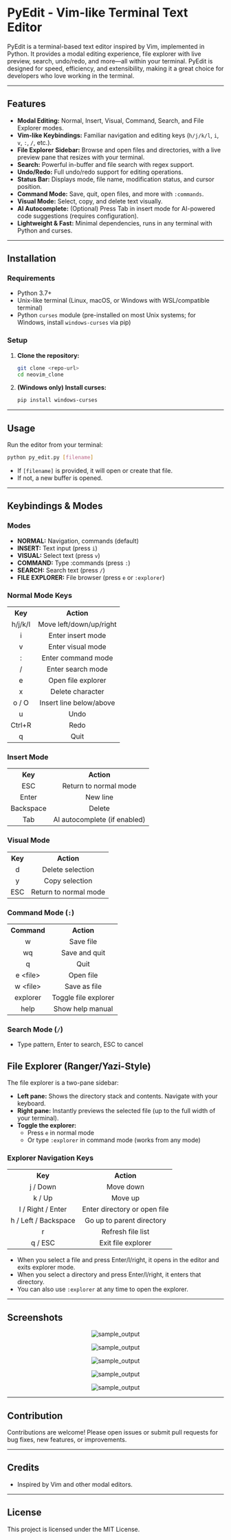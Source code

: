  # PyEdit - Vim-like Terminal Text Editor

PyEdit is a terminal-based text editor inspired by Vim, implemented in Python. It provides a modal editing experience, file explorer with live preview, search, undo/redo, and more—all within your terminal. PyEdit is designed for speed, efficiency, and extensibility, making it a great choice for developers who love working in the terminal.

---

## Features

- **Modal Editing:** Normal, Insert, Visual, Command, Search, and File Explorer modes.
- **Vim-like Keybindings:** Familiar navigation and editing keys (`h/j/k/l`, `i`, `v`, `:`, `/`, etc.).
- **File Explorer Sidebar:** Browse and open files and directories, with a live preview pane that resizes with your terminal.
- **Search:** Powerful in-buffer and file search with regex support.
- **Undo/Redo:** Full undo/redo support for editing operations.
- **Status Bar:** Displays mode, file name, modification status, and cursor position.
- **Command Mode:** Save, quit, open files, and more with `:commands`.
- **Visual Mode:** Select, copy, and delete text visually.
- **AI Autocomplete:** (Optional) Press Tab in insert mode for AI-powered code suggestions (requires configuration).
- **Lightweight & Fast:** Minimal dependencies, runs in any terminal with Python and curses.

---

## Installation

### Requirements
- Python 3.7+
- Unix-like terminal (Linux, macOS, or Windows with WSL/compatible terminal)
- Python `curses` module (pre-installed on most Unix systems; for Windows, install `windows-curses` via pip)

### Setup
1. **Clone the repository:**
   ```bash
   git clone <repo-url>
   cd neovim_clone
   ```
2. **(Windows only) Install curses:**
   ```bash
   pip install windows-curses
   ```

---

## Usage

Run the editor from your terminal:

```bash
python py_edit.py [filename]
```
- If `[filename]` is provided, it will open or create that file.
- If not, a new buffer is opened.

---

## Keybindings & Modes

### Modes
- **NORMAL:** Navigation, commands (default)
- **INSERT:** Text input (press `i`)
- **VISUAL:** Select text (press `v`)
- **COMMAND:** Type :commands (press `:`)
- **SEARCH:** Search text (press `/`)
- **FILE EXPLORER:** File browser (press `e` or `:explorer`)

### Normal Mode Keys
<div align="center">
<table>
  <tr>
    <th style="text-align:center;">Key</th>
    <th style="text-align:center;">Action</th>
  </tr>
  <tr>
    <td style="text-align:center;">h/j/k/l</td>
    <td style="text-align:center;">Move left/down/up/right</td>
  </tr>
  <tr>
    <td style="text-align:center;">i</td>
    <td style="text-align:center;">Enter insert mode</td>
  </tr>
  <tr>
    <td style="text-align:center;">v</td>
    <td style="text-align:center;">Enter visual mode</td>
  </tr>
  <tr>
    <td style="text-align:center;">:</td>
    <td style="text-align:center;">Enter command mode</td>
  </tr>
  <tr>
    <td style="text-align:center;">/</td>
    <td style="text-align:center;">Enter search mode</td>
  </tr>
  <tr>
    <td style="text-align:center;">e</td>
    <td style="text-align:center;">Open file explorer</td>
  </tr>
  <tr>
    <td style="text-align:center;">x</td>
    <td style="text-align:center;">Delete character</td>
  </tr>
  <tr>
    <td style="text-align:center;">o / O</td>
    <td style="text-align:center;">Insert line below/above</td>
  </tr>
  <tr>
    <td style="text-align:center;">u</td>
    <td style="text-align:center;">Undo</td>
  </tr>
  <tr>
    <td style="text-align:center;">Ctrl+R</td>
    <td style="text-align:center;">Redo</td>
  </tr>
  <tr>
    <td style="text-align:center;">q</td>
    <td style="text-align:center;">Quit</td>
  </tr>
</table>
</div>

### Insert Mode
<div align="center">
<table>
  <tr>
    <th style="text-align:center;">Key</th>
    <th style="text-align:center;">Action</th>
  </tr>
  <tr>
    <td style="text-align:center;">ESC</td>
    <td style="text-align:center;">Return to normal mode</td>
  </tr>
  <tr>
    <td style="text-align:center;">Enter</td>
    <td style="text-align:center;">New line</td>
  </tr>
  <tr>
    <td style="text-align:center;">Backspace</td>
    <td style="text-align:center;">Delete</td>
  </tr>
  <tr>
    <td style="text-align:center;">Tab</td>
    <td style="text-align:center;">AI autocomplete (if enabled)</td>
  </tr>
</table>
</div>

### Visual Mode
<div align="center">
<table>
  <tr>
    <th style="text-align:center;">Key</th>
    <th style="text-align:center;">Action</th>
  </tr>
  <tr>
    <td style="text-align:center;">d</td>
    <td style="text-align:center;">Delete selection</td>
  </tr>
  <tr>
    <td style="text-align:center;">y</td>
    <td style="text-align:center;">Copy selection</td>
  </tr>
  <tr>
    <td style="text-align:center;">ESC</td>
    <td style="text-align:center;">Return to normal mode</td>
  </tr>
</table>
</div>

### Command Mode (`:`)
<div align="center">
<table>
  <tr>
    <th style="text-align:center;">Command</th>
    <th style="text-align:center;">Action</th>
  </tr>
  <tr>
    <td style="text-align:center;">w</td>
    <td style="text-align:center;">Save file</td>
  </tr>
  <tr>
    <td style="text-align:center;">wq</td>
    <td style="text-align:center;">Save and quit</td>
  </tr>
  <tr>
    <td style="text-align:center;">q</td>
    <td style="text-align:center;">Quit</td>
  </tr>
  <tr>
    <td style="text-align:center;">e &lt;file&gt;</td>
    <td style="text-align:center;">Open file</td>
  </tr>
  <tr>
    <td style="text-align:center;">w &lt;file&gt;</td>
    <td style="text-align:center;">Save as file</td>
  </tr>
  <tr>
    <td style="text-align:center;">explorer</td>
    <td style="text-align:center;">Toggle file explorer</td>
  </tr>
  <tr>
    <td style="text-align:center;">help</td>
    <td style="text-align:center;">Show help manual</td>
  </tr>
</table>
</div>

### Search Mode (`/`)
- Type pattern, Enter to search, ESC to cancel

## File Explorer (Ranger/Yazi-Style)

The file explorer is a two-pane sidebar:
- **Left pane:** Shows the directory stack and contents. Navigate with your keyboard.
- **Right pane:** Instantly previews the selected file (up to the full width of your terminal).
- **Toggle the explorer:**
  - Press `e` in normal mode
  - Or type `:explorer` in command mode (works from any mode)

### Explorer Navigation Keys
<div align="center">
<table>
  <tr>
    <th style="text-align:center;">Key</th>
    <th style="text-align:center;">Action</th>
  </tr>
  <tr>
    <td style="text-align:center;">j / Down</td>
    <td style="text-align:center;">Move down</td>
  </tr>
  <tr>
    <td style="text-align:center;">k / Up</td>
    <td style="text-align:center;">Move up</td>
  </tr>
  <tr>
    <td style="text-align:center;">l / Right / Enter</td>
    <td style="text-align:center;">Enter directory or open file</td>
  </tr>
  <tr>
    <td style="text-align:center;">h / Left / Backspace</td>
    <td style="text-align:center;">Go up to parent directory</td>
  </tr>
  <tr>
    <td style="text-align:center;">r</td>
    <td style="text-align:center;">Refresh file list</td>
  </tr>
  <tr>
    <td style="text-align:center;">q / ESC</td>
    <td style="text-align:center;">Exit file explorer</td>
  </tr>
</table>
</div>

- When you select a file and press Enter/l/right, it opens in the editor and exits explorer mode.
- When you select a directory and press Enter/l/right, it enters that directory.
- You can also use `:explorer` at any time to open the explorer.

---

## Screenshots

<p align="center">
  <img src="images/0.png" alt="sample_output">
</p>

<p align="center">
  <img src="images/1.png" alt="sample_output">
</p>

<p align="center">
  <img src="images/2.png" alt="sample_output">
</p>

<p align="center">
  <img src="images/3.png" alt="sample_output">
</p>

<p align="center">
  <img src="images/4.png" alt="sample_output">
</p>

---

## Contribution

Contributions are welcome! Please open issues or submit pull requests for bug fixes, new features, or improvements.

---

## Credits

- Inspired by Vim and other modal editors.

---

## License

This project is licensed under the MIT License.